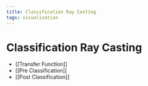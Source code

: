```yaml
---
title: Classification Ray Casting
tags: visualization
---
```


# Classification Ray Casting
- [[Transfer Function]]
- [[Pre Classification]]
- [[Post Classification]]
















